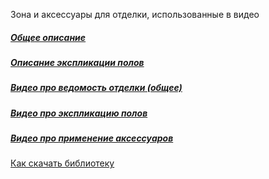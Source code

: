 Зона и аксессуары для отделки, использованные в видео

##### [Общее описание](https://kuvbur.blogspot.com/2017/10/2.html "##### Общее описание")
##### [Описание экспликации полов](https://kuvbur.blogspot.com/2018/02/3.html "##### Описание экспликации полов")


##### [Видео про ведомость отделки (общее)](https://rutube.ru/video/7b4ee3ca0835de7e6145c8432888b111/?r=wd "##### Видео про ведомость отделки (общее)")
##### [Видео про экспликацию полов](https://rutube.ru/video/054a1c9a6b0876eb70f1e0d95c63bfcf/?r=wd "##### Видео про экспликацию полов")
##### [Видео про применение аксессуаров](https://rutube.ru/video/32fd998b54c57fe4282eb9830c5642dc/?r=wd "##### Видео про применение аксессуаров")


[Как скачать библиотеку](https://github.com/kuvbur/gdl_bibl/wiki/%D0%9A%D0%B0%D0%BA-%D1%81%D0%BA%D0%B0%D1%87%D0%B0%D1%82%D1%8C-%D0%B1%D0%B8%D0%B1%D0%BB%D0%B8%D0%BE%D1%82%D0%B5%D0%BA%D0%B8)
